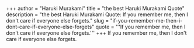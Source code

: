 +++
author = "Haruki Murakami"
title = "the best Haruki Murakami Quote"
description = "the best Haruki Murakami Quote: If you remember me, then I don't care if everyone else forgets."
slug = "if-you-remember-me-then-i-dont-care-if-everyone-else-forgets"
quote = '''If you remember me, then I don't care if everyone else forgets.'''
+++
If you remember me, then I don't care if everyone else forgets.
